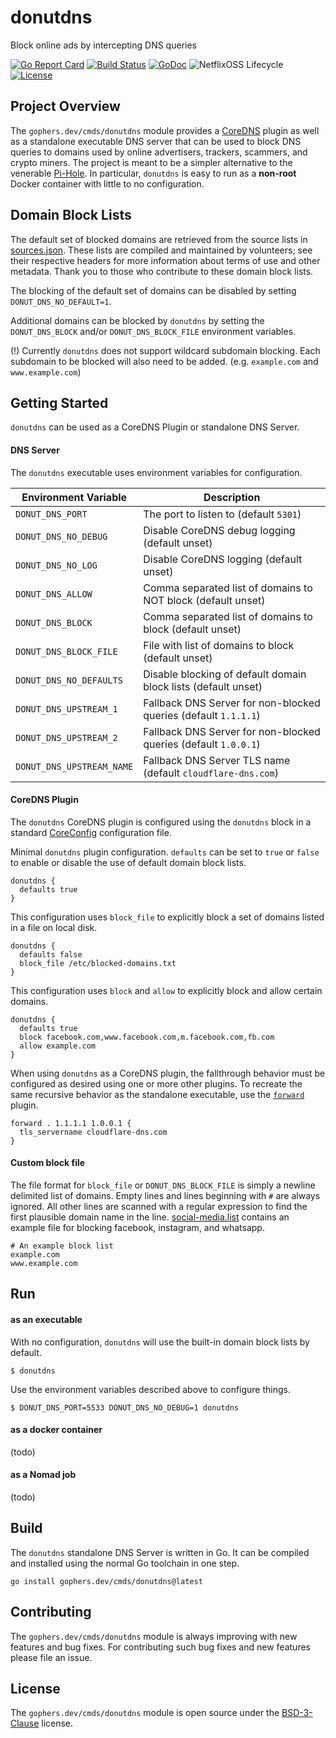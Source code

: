 # donutdns

Block online ads by intercepting DNS queries

[![Go Report Card](https://goreportcard.com/badge/gophers.dev/cmds/donutdns)](https://goreportcard.com/report/gophers.dev/cmds/donutdns)
[![Build Status](https://app.travis-ci.com/shoenig/donutdns.svg)](https://app.travis-ci.com/github/shoenig/donutdns)
[![GoDoc](https://godoc.org/gophers.dev/cmds/donutdns?status.svg)](https://godoc.org/gophers.dev/cmds/donutdns)
![NetflixOSS Lifecycle](https://img.shields.io/osslifecycle/shoenig/donutdns.svg)
[![License](https://img.shields.io/badge/License-BSD%203--Clause-blue.svg)](https://opensource.org/licenses/BSD-3-Clause)

## Project Overview

The `gophers.dev/cmds/donutdns` module provides a [CoreDNS](https://coredns.io) plugin
as well as a standalone executable DNS server that can be used to block DNS queries to
domains used by online advertisers, trackers, scammers, and crypto miners. The project
is meant to be a simpler alternative to the venerable [Pi-Hole](https://pi-hole.net). In
particular, `donutdns` is easy to run as a **non-root** Docker container with little to
no configuration.

## Domain Block Lists

The default set of blocked domains are retrieved from the source lists in [sources.json](sources/statics/sources.json).
These lists are compiled and maintained by volunteers; see their respective headers
for more information about terms of use and other metadata. Thank you to those who
contribute to these domain block lists.

The blocking of the default set of domains can be disabled by setting `DONUT_DNS_NO_DEFAULT=1`.

Additional domains can be blocked by `donutdns` by setting the `DONUT_DNS_BLOCK` and/or
`DONUT_DNS_BLOCK_FILE` environment variables.

(!) Currently `donutdns` does not support wildcard subdomain blocking. Each subdomain
to be blocked will also need to be added. (e.g. `example.com` and `www.example.com`)

## Getting Started

`donutdns` can be used as a CoreDNS Plugin or standalone DNS Server.

#### DNS Server

The `donutdns` executable uses environment variables for configuration.

| Environment Variable | Description |
| -------------------- | ----------- |
| `DONUT_DNS_PORT` | The port to listen to (default `5301`) |
| `DONUT_DNS_NO_DEBUG` | Disable CoreDNS debug logging (default unset) |
| `DONUT_DNS_NO_LOG` | Disable CoreDNS logging (default unset) |
| `DONUT_DNS_ALLOW` | Comma separated list of domains to NOT block (default unset) |
| `DONUT_DNS_BLOCK` | Comma separated list of domains to block (default unset) |
| `DONUT_DNS_BLOCK_FILE` | File with list of domains to block (default unset) |
| `DONUT_DNS_NO_DEFAULTS` | Disable blocking of default domain block lists (default unset) |
| `DONUT_DNS_UPSTREAM_1` | Fallback DNS Server for non-blocked queries (default `1.1.1.1`) |
| `DONUT_DNS_UPSTREAM_2` | Fallback DNS Server for non-blocked queries (default `1.0.0.1`) |
| `DONUT_DNS_UPSTREAM_NAME` | Fallback DNS Server TLS name (default `cloudflare-dns.com`) |

#### CoreDNS Plugin

The `donutdns` CoreDNS plugin is configured using the `donutdns` block in a standard
[CoreConfig](https://coredns.io/manual/toc/#configuration) configuration file.

Minimal `donutdns` plugin configuration. `defaults` can be set to `true` or `false`
to enable or disable the use of default domain block lists.

```
donutdns {
  defaults true
}
```

This configuration uses `block_file` to explicitly block a set of domains listed
in a file on local disk.

```
donutdns {
  defaults false
  block_file /etc/blocked-domains.txt
}
```

This configuration uses `block` and `allow` to explicitly block and allow certain
domains.

```
donutdns {
  defaults true
  block facebook.com,www.facebook.com,m.facebook.com,fb.com
  allow example.com
}
```

When using `donutdns` as a CoreDNS plugin, the fallthrough behavior must be configured
as desired using one or more other plugins. To recreate the same recursive behavior
as the standalone executable, use the [`forward`](https://coredns.io/plugins/forward/) plugin.

```
forward . 1.1.1.1 1.0.0.1 {
  tls_servername cloudflare-dns.com
}
```

#### Custom block file

The file format for `block_file` or `DONUT_DNS_BLOCK_FILE` is simply a newline
delimited list of domains. Empty lines and lines beginning with `#` are always
ignored. All other lines are scanned with a regular expression to find the first
plausible domain name in the line. [social-media.list](hack/social-media.list)
contains an example file for blocking facebook, instagram, and whatsapp.

```
# An example block list
example.com
www.example.com
```

## Run

#### as an executable

With no configuration, `donutdns` will use the built-in domain block lists
by default.

```
$ donutdns
```

Use the environment variables described above to configure things.

```
$ DONUT_DNS_PORT=5533 DONUT_DNS_NO_DEBUG=1 donutdns
```

#### as a docker container

(todo)

#### as a Nomad job

(todo)

## Build

The `donutdns` standalone DNS Server is written in Go. It can be compiled and
installed using the normal Go toolchain in one step.

```
go install gophers.dev/cmds/donutdns@latest
```

## Contributing

The `gophers.dev/cmds/donutdns` module is always improving with new features
and bug fixes. For contributing such bug fixes and new features please file an issue.

## License

The `gophers.dev/cmds/donutdns` module is open source under the [BSD-3-Clause](LICENSE) license.
